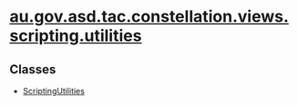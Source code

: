 # [au.gov.asd.tac.constellation.views.scripting.utilities](../ext/docs/CoreScriptingView/docs/javadoc/utilities/package-summary.md)

<div class="indexContainer">

## Classes

-   [ScriptingUtilities](../ext/docs/CoreScriptingView/docs/javadoc/utilities/ScriptingUtilities.md "class in au.gov.asd.tac.constellation.views.scripting.utilities")

</div>
